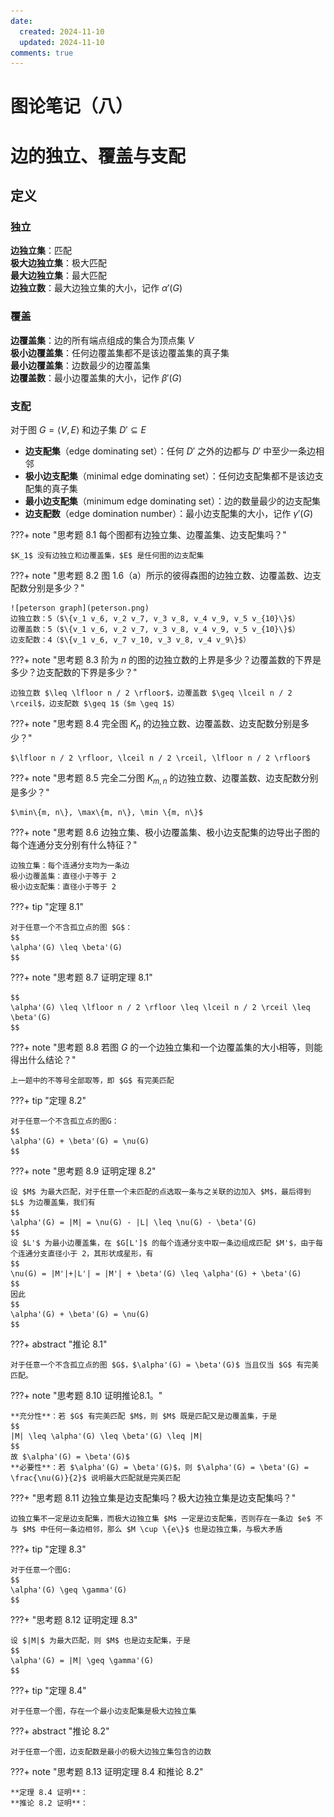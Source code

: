 ```yaml
---
date:
  created: 2024-11-10
  updated: 2024-11-10
comments: true
---
```


# 图论笔记（八）

# 边的独立、覆盖与支配

## 定义

### 独立
**边独立集**：匹配  
**极大边独立集**：极大匹配  
**最大边独立集**：最大匹配  
**边独立数**：最大边独立集的大小，记作 $\alpha'(G)$

### 覆盖
**边覆盖集**：边的所有端点组成的集合为顶点集 $V$  
**极小边覆盖集**：任何边覆盖集都不是该边覆盖集的真子集  
**最小边覆盖集**：边数最少的边覆盖集  
**边覆盖数**：最小边覆盖集的大小，记作 $\beta'(G)$  

### 支配
对于图 $G = \langle V, E\rangle$ 和边子集 $D' \subseteq E$

- **边支配集**（edge dominating set）：任何 $D'$ 之外的边都与 $D'$ 中至少一条边相邻
- **极小边支配集**（minimal edge dominating set）：任何边支配集都不是该边支配集的真子集  
- **最小边支配集**（minimum edge dominating set）：边的数量最少的边支配集
- **边支配数**（edge domination number）：最小边支配集的大小，记作 $\gamma'(G)$

???+ note "思考题 8.1  每个图都有边独立集、边覆盖集、边支配集吗？"

    $K_1$ 没有边独立和边覆盖集，$E$ 是任何图的边支配集

???+ note "思考题 8.2  图 1.6（a）所示的彼得森图的边独立数、边覆盖数、边支配数分别是多少？"

    ![peterson graph](peterson.png)
    边独立数：5（$\{v_1 v_6, v_2 v_7, v_3 v_8, v_4 v_9, v_5 v_{10}\}$）
    边覆盖数：5（$\{v_1 v_6, v_2 v_7, v_3 v_8, v_4 v_9, v_5 v_{10}\}$）
    边支配数：4（$\{v_1 v_6, v_7 v_10, v_3 v_8, v_4 v_9\}$）

???+ note "思考题 8.3  阶为 $n$ 的图的边独立数的上界是多少？边覆盖数的下界是多少？边支配数的下界是多少？"

    边独立数 $\leq \lfloor n / 2 \rfloor$，边覆盖数 $\geq \lceil n / 2 \rceil$，边支配数 $\geq 1$（$m \geq 1$）

???+ note "思考题 8.4  完全图 $K_n$ 的边独立数、边覆盖数、边支配数分别是多少？"

    $\lfloor n / 2 \rfloor, \lceil n / 2 \rceil, \lfloor n / 2 \rfloor$

???+ note "思考题 8.5  完全二分图 $K_{m, n}$ 的边独立数、边覆盖数、边支配数分别是多少？"

    $\min\{m, n\}, \max\{m, n\}, \min \{m, n\}$

???+ note "思考题 8.6  边独立集、极小边覆盖集、极小边支配集的边导出子图的每个连通分支分别有什么特征？"

    边独立集：每个连通分支均为一条边  
    极小边覆盖集：直径小于等于 2    
    极小边支配集：直径小于等于 2  

???+ tip "定理 8.1"

    对于任意一个不含孤立点的图 $G$：
    $$
    \alpha'(G) \leq \beta'(G)
    $$

???+ note "思考题 8.7  证明定理 8.1"

    $$
    \alpha'(G) \leq \lfloor n / 2 \rfloor \leq \lceil n / 2 \rceil \leq \beta'(G)
    $$

???+ note "思考题 8.8  若图 $G$ 的一个边独立集和一个边覆盖集的大小相等，则能得出什么结论？"

    上一题中的不等号全部取等，即 $G$ 有完美匹配

???+ tip "定理 8.2"

    对于任意一个不含孤立点的图G：
    $$
    \alpha'(G) + \beta'(G) = \nu(G)
    $$

???+ note "思考题 8.9 证明定理 8.2"

    设 $M$ 为最大匹配，对于任意一个未匹配的点选取一条与之关联的边加入 $M$，最后得到 $L$ 为边覆盖集，我们有
    $$
    \alpha'(G) = |M| = \nu(G) - |L| \leq \nu(G) - \beta'(G)
    $$
    设 $L'$ 为最小边覆盖集，在 $G[L']$ 的每个连通分支中取一条边组成匹配 $M'$，由于每个连通分支直径小于 2，其形状成星形，有
    $$
    \nu(G) = |M'|+|L'| = |M'| + \beta'(G) \leq \alpha'(G) + \beta'(G)
    $$
    因此
    $$
    \alpha'(G) + \beta'(G) = \nu(G)
    $$

???+ abstract "推论 8.1"

    对于任意一个不含孤立点的图 $G$，$\alpha'(G) = \beta'(G)$ 当且仅当 $G$ 有完美匹配。

???+ note "思考题 8.10 证明推论8.1。"

    **充分性**：若 $G$ 有完美匹配 $M$，则 $M$ 既是匹配又是边覆盖集，于是
    $$
    |M| \leq \alpha'(G) \leq \beta'(G) \leq |M|
    $$
    故 $\alpha'(G) = \beta'(G)$  
    **必要性**：若 $\alpha'(G) = \beta'(G)$，则 $\alpha'(G) = \beta'(G) = \frac{\nu(G)}{2}$ 说明最大匹配就是完美匹配

???+ "思考题 8.11  边独立集是边支配集吗？极大边独立集是边支配集吗？"

    边独立集不一定是边支配集，而极大边独立集 $M$ 一定是边支配集，否则存在一条边 $e$ 不与 $M$ 中任何一条边相邻，那么 $M \cup \{e\}$ 也是边独立集，与极大矛盾

???+ tip "定理 8.3"

    对于任意一个图G:
    $$
    \alpha'(G) \geq \gamma'(G)
    $$

???+ "思考题 8.12 证明定理 8.3"

    设 $|M|$ 为最大匹配，则 $M$ 也是边支配集，于是
    $$
    \alpha'(G) = |M| \geq \gamma'(G)
    $$

???+ tip "定理 8.4"

    对于任意一个图，存在一个最小边支配集是极大边独立集

???+ abstract "推论 8.2"

    对于任意一个图，边支配数是最小的极大边独立集包含的边数

???+ note "思考题 8.13 证明定理 8.4 和推论 8.2"

    **定理 8.4 证明**：  
    **推论 8.2 证明**：